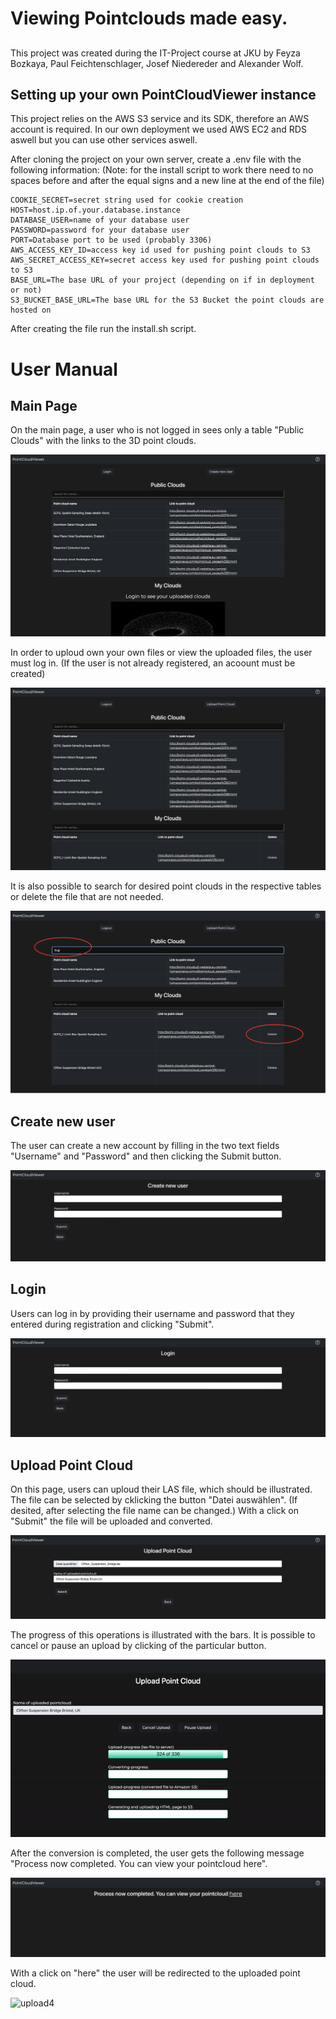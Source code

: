 # Viewing Pointclouds made easy.

## 
This project was created during the IT-Project course at JKU by Feyza Bozkaya, Paul Feichtenschlager, Josef Niedereder and Alexander Wolf.

## Setting up your own PointCloudViewer instance
This project relies on the AWS S3 service and its SDK, therefore an AWS account is required. In our own deployment we used AWS EC2 and RDS aswell but you can use other services aswell.

After cloning the project on your own server, create a .env file with the following information:
(Note: for the install script to work there need to no spaces before and after the equal signs and a new line at the end of the file)
```
COOKIE_SECRET=secret string used for cookie creation
HOST=host.ip.of.your.database.instance
DATABASE_USER=name of your database user
PASSWORD=password for your database user
PORT=Database port to be used (probably 3306)
AWS_ACCESS_KEY_ID=access key id used for pushing point clouds to S3
AWS_SECRET_ACCESS_KEY=secret access key used for pushing point clouds to S3
BASE_URL=The base URL of your project (depending on if in deployment or not)
S3_BUCKET_BASE_URL=The base URL for the S3 Bucket the point clouds are hosted on
```
After creating the file run the install.sh script.

# User Manual

## Main Page
On the main page, a user who is not logged in sees only a table "Public Clouds" with the links to the 3D point clouds. 

![main page1](/images_user_manual/main_page_public_clouds.png)

In order to uploud own your own files or view the uploaded files, the user must log in. (If the user is not already registered, an acoount must be created)

![main page2](/images_user_manual/main_page_both_tables.png)

It is also possible to search for desired point clouds in the respective tables or delete the file that are not needed. 

![main page3](/images_user_manual/search_and_delete.png)

## Create new user
The user can create a new account by filling in the two text fields "Username" and "Password" and then clicking the Submit button. 

![create new user](/images_user_manual/create_new_user.png)

## Login
Users can log in by providing their username and password that they entered during registration and clicking "Submit".

![login](/images_user_manual/login.png)

## Upload Point Cloud
On this page, users can uploud their LAS file, which should be illustrated. The file can be selected by cklicking the button "Datei auswählen". (If desited, after selecting the file name can be changed.) With a click on "Submit" the file will be uploaded and converted. 

![upload1](/images_user_manual/choose_file.png)
    
The progress of this operations is illustrated with the bars. It is possible to cancel or pause an upload by clicking of the particular button.

![upload2](/images_user_manual/balken.gif)
    
After the conversion is completed, the user gets the following message "Process now completed. You can view your pointcloud here".

![upload3](/images_user_manual/upload_comleted.png)

With a click on "here" the user will be redirected to the uploaded point cloud. 

![upload4](/images_user_manual/view_point_cloud.png)

